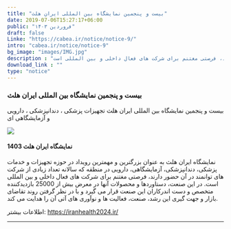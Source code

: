 ```yaml
---
title: "بیست و پنجمین نمایشگاه بین المللی ایران هلث"
date: 2019-07-06T15:27:17+06:00
public: "فروردین ۱۴۰۳"
draft: false
Linke: "https://cabea.ir/notice/notice-9/"
intro: "cabea.ir/notice/notice-9"
bg_image: "images/IMG.jpg"
description : "نمایشگاه ایران هلث به عنوان بزرگترین و مهمترین رویداد در حوزه تجهیزات و خدمات پزشکی، دندانپزشکی، آزمایشگاهی، دارویی در منطقه که سالانه تعداد زیادی از شرکت های توانمند در آن حضور دارند، فرصتی مغتنم برای شرکت های فعال داخلی و بین المللی است. "
download_link : ""
type: "notice"
---
```


### بیست و پنجمین نمایشگاه بین المللی ایران هلث

بیست و پنجمین نمایشگاه بین المللی ایران هلث
تجهیزات پزشکی ، دندانپزشکی ، دارویی و آزمایشگاهی ای

<img class="img-fluid" src="https://raw.githubusercontent.com/Mehranalam/Medical-Engineering-Association/main/static/images/IMG_20240403_085512_956.jpg"/>


#### نمایشگاه ایران هلث 1403

نمایشگاه ایران هلث به عنوان بزرگترین و مهمترین رویداد در حوزه تجهیزات و خدمات پزشکی، دندانپزشکی، آزمایشگاهی، دارویی در منطقه که سالانه تعداد زیادی از شرکت های توانمند در آن حضور دارند، فرصتی مغتنم برای شرکت های فعال داخلی و بین المللی است. در این صنعت، دستاوردها و محصولات آنها در معرض بیش از 25000 بازدیدکننده متخصص و دست اندرکاران این صنعت قرار می گیرد و با در نظر گرفتن روند تقاضای بازار و جهت گیری این رشد، صنعت، فعالیت ها و نوآوری های آتی آن را هدایت می کند.

اطلاعات بیشتر: https://iranhealth2024.ir/

----------------

